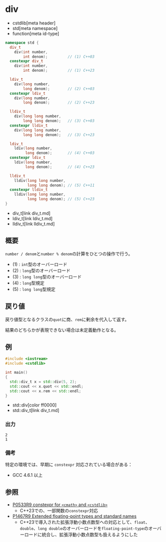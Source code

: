 # div
* cstdlib[meta header]
* std[meta namespace]
* function[meta id-type]

```cpp
namespace std {
  div_t
    div(int number,
        int denom);         // (1) C++03
  constexpr div_t
    div(int number,
        int denom);         // (1) C++23

  ldiv_t
    div(long number,
        long denom);        // (2) C++03
  constexpr ldiv_t
    div(long number,
        long denom);        // (2) C++23

  lldiv_t
    div(long long number,
        long long denom);   // (3) C++03
  constexpr lldiv_t
    div(long long number,
        long long denom);   // (3) C++23

  ldiv_t
    ldiv(long number,
         long denom);       // (4) C++03
  constexpr ldiv_t
    ldiv(long number,
         long denom);       // (4) C++23

  lldiv_t
    lldiv(long long number,
          long long denom); // (5) C++11
  constexpr lldiv_t
    lldiv(long long number,
          long long denom); // (5) C++23
}
```
* div_t[link div_t.md]
* ldiv_t[link ldiv_t.md]
* lldiv_t[link lldiv_t.md]

## 概要
`number / denom`と`number % denom`の計算をひとつの操作で行う。

- (1) : `int`型のオーバーロード
- (2) : `long`型のオーバーロード
- (3) : `long long`型のオーバーロード
- (4) : `long`型規定
- (5) : `long long`型規定


## 戻り値
戻り値型となるクラスの`quot`に商、`rem`に剰余を代入して返す。

結果のどちらかが表現できない場合は未定義動作となる。


## 例
```cpp example
#include <iostream>
#include <cstdlib>

int main()
{
  std::div_t x = std::div(5, 2);
  std::cout << x.quot << std::endl;
  std::cout << x.rem << std::endl;
}
```
* std::div[color ff0000]
* std::div_t[link div_t.md]

### 出力
```
2
1
```


### 備考
特定の環境では、早期に `constexpr` 対応されている場合がある：

- GCC 4.6.1 以上


## 参照
- [P0533R9 constexpr for `<cmath>` and `<cstdlib>`](https://www.open-std.org/jtc1/sc22/wg21/docs/papers/2021/p0533r9.pdf)
    - C++23での、一部関数の`constexpr`対応
- [P1467R9 Extended floating-point types and standard names](https://www.open-std.org/jtc1/sc22/wg21/docs/papers/2022/p1467r9.html)
    - C++23で導入された拡張浮動小数点数型への対応として、`float`、`double`、`long double`のオーバーロードを`floating-point-type`のオーバーロードに統合し、拡張浮動小数点数型も扱えるようにした
